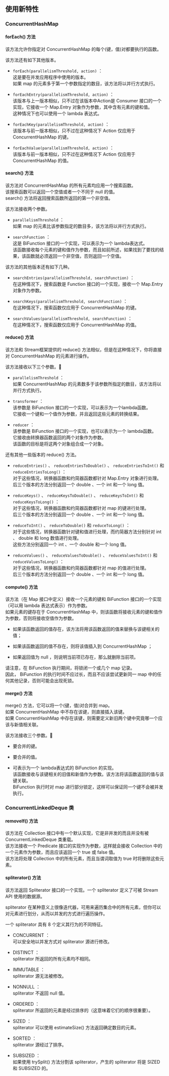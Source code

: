 ## 使用新特性
### ConcurrentHashMap
#### forEach() 方法
该方法允许你指定对 ConcurrentHashMap 的每个(键，值)对都要执行的函数。

该方法还有如下其他版本。
-	`forEach(parallelismThreshold, action)` ：  
这是要在并发应用程序中使用的版本。  
如果 map 的元素多于第一个参数指定的数目，该方法将以并行方式执行。

-	`forEachEntry(parallelismThreshold, action)` ：  
该版本与上一版本相似，只不过在该版本中Action是 Consumer 接口的一个实现，它接收一个 Map.Entry 对象作为参数，其中含有元素的键和值。  
这种情况下也可以使用一个 lambda 表达式。
-	`forEachKey(parallelismThreshold, action)` ：  
该版本与前一版本相似，只不过在这种情况下 Action 仅应用于 ConcurrentHashMap 的键。
-	`forEachValue(parallelismThreshold, action)` ：  
该版本与前一版本相似，只不过在这种情况下 Action 仅应用于 ConcurrentHashMap 的值。

#### search() 方法
该方法对 ConcurrentHashMap 的所有元素均应用一个搜索函数。  
该搜索函数可以返回一个空值或者一个不同于 null 的值。   
search() 方法将返回搜索函数所返回的第一个非空值。  

该方法接收两个参数。
-	`parallelismThreshold` ：  
如果 map 的元素比该参数指定的数目多，该方法将以并行方式执行。

-	`searchFunction` ：  
这是 BiFunction 接口的一个实现，可以表示为一个 lambda表达式。  
该函数接收每个元素的键和值作为参数，而且如前所述，如果找到了要找的结果，该函数就必须返回一个非空值，否则返回一个空值。

该方法的其他版本还有如下几种。
-	`searchEntries(parallelismThreshold, searchFunction)` ：  
在这种情况下，搜索函数是 Function 接口的一个实现，接收一个 Map.Entry 对象作为参数。

-	`searchKeys(parallelismThreshold, searchFunction)` ：  
在这种情况下，搜索函数仅应用于 ConcurrentHashMap 的键。
-	`searchValues(parallelismThreshold, searchFunction)` ：  
在这种情况下，搜索函数仅应用于 ConcurrentHashMap 的值。


#### reduce() 方法
该方法和 Stream框架提供的 reduce() 方法相似，但是在这种情况下，你将直接对 ConcurrentHashMap 的元素进行操作。  

该方法接收以下三个参数。 
-	`parallelismThreshold` ：  
如果 ConcurrentHashMap 的元素数多于该参数所指定的数目，该方法将以并行方式执行。

-	`transformer` ：  
该参数是 BiFunction 接口的一个实现，可以表示为一个lambda函数。  
它接收一个键和一个值作为参数，并且返回这些元素的转换结果。
-	`reducer` ：  
该参数是 BiFunction 接口的一个实现，也可以表示为一个 lambda函数。  
它接收由转换器函数返回的两个对象作为参数。  
该函数的目标是将这两个对象组合成一个对象。

还有其他一些版本的 reduce() 方法。
-	`reduceEntries()` 、 `reduceEntriesToDouble()` 、 `reduceEntriesToInt()` 和 `reduceEntriesToLong()` ：  
对于这些情况，转换器函数和约简器函数都针对 Map.Entry 对象进行处理。  
后三个版本的方法分别返回一个 double 、一个 int 和一个 long 值。

-	`reduceKeys()` 、 `reduceKeysToDouble()` 、 `reduceKeysToInt()` 和 `reduceKeysToLong()` ：  
对于这些情况，转换器函数和约简器函数都针对 map 的键进行处理。  
后三个版本的方法分别返回一个 double 、一个 int 和一个 long 值。
-	`reduceToInt()` 、 `reduceToDouble()` 和 `reduceToLong()` ：  
对于这些情况，转换器函数针对键和值进行处理，而约简器方法分别针对 int 、 double 和 long 数值进行处理。  
这些方法分别返回一个 int 、一个 double 和一个 long 值。
-	`reduceValues()` 、 `reduceValuesToDouble()` 、 `reduceValuesToInt()` 和 `reduceValuesToLong()` ：  
对于这些情况，转换器函数和约简器函数都针对 map 的值进行处理。  
后三个版本的方法分别返回一个 double 、一个 int 和一个 long 值。


#### compute() 方法
该方法（在 Map 接口中定义）接收一个元素的键和 BiFunction 接口的一个实现（可以用 lambda 表达式表示）作为参数。  
如果元素的键存在于 ConcurrentHashMap 中，则该函数将接收元素的键和值作为参数，否则将接收空值作为参数。
-	如果该函数返回的值存在，该方法将用该函数返回的值来替换与该键相关的值；

-	如果该函数返回的值不存在，则将该值插入到 ConcurrentHashMap ；
-	如果返回值为 null ，则说明当前项已存在，那么就删除当前项。  

请注意，在 BiFunction 执行期间，将锁闭一个或几个 map 记录。  
因此， BiFunction 的执行时间不应过长，而且不应该尝试更新同一 map 中的任何其他记录，否则可能会出现死锁。


#### merge() 方法
merge() 方法，它可以将一个(键，值)对合并到 map。  
如果 ConcurrentHashMap 中不存在该键，则直接插入该键。  
如果 ConcurrentHashMap 中存在该键，则需要定义新旧两个键中究竟哪一个应该与新值相关联。  

该方法接收三个参数。 
-	要合并的键。

-	要合并的值。
-	可表示为一个 lambda表达式的 BiFunction 的实现。  
该函数接收与该键相关的旧值和新值作为参数。该方法将该函数返回的值与该键关联。   
BiFunction 执行时对 map 进行部分锁定，这样可以保证同一个键不会被并发执行。


### ConcurrentLinkedDeque 类
#### removeIf() 方法
该方法在 Collection 接口中有一个默认实现，它是非并发的而且并没有被 ConcurrentLinkedDeque 类重载。  
该方法接收一个 Predicate 接口的实现作为参数，这样就会接收 Collection 中的一个元素作为参数，而且应该返回一个 true 或 false 值。  
该方法将处理 Collection 中的所有元素，而且当谓词取值为 true 时将删除这些元素。

#### spliterator() 方法
该方法返回 Spliterator 接口的一个实现。一个 spliterator 定义了可被 Stream API 使用的数据源。

spliterator 在某种意义上很像迭代器，可用来遍历集合中的所有元素，但你可以对元素进行划分，从而以并发的方式进行遍历操作。

一个 spliterator 具有 8 个定义其行为的不同特征。
-	CONCURRENT ：  
可以安全地以并发方式对 spliterator 源进行修改。

-	DISTINCT ：  
spliterator 所返回的所有元素均不相同。
-	IMMUTABLE ：  
spliterator 源无法被修改。
-	NONNULL ：  
spliterator 不返回 null 值。
-	ORDERED ：  
spliterator 所返回的元素是经过排序的（这意味着它们的顺序很重要）。
-	SIZED ：  
spliterator 可以使用 estimateSize() 方法返回确定数目的元素。
-	SORTED ：  
spliterator 源经过了排序。
-	SUBSIZED ：  
如果使用 trySplit() 方法分割该 spliterator，产生的 spliterator 将是 SIZED 和 SUBSIZED 的。